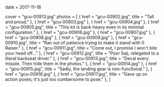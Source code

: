 
date = 2017-11-18


cover = "gcu-00913.jpg"
photos = [
{ href = "gcu-00902.jpg", title = "Tall and proud." },
{ href = "gcu-00903.jpg" },
{ href = "gcu-00904.jpg" },
{ href = "gcu-00905.jpg", title = "This kit is back-heavy even in its minimal configuration." },
{ href = "gcu-00906.jpg" },
{ href = "gcu-00907.jpg" },
{ href = "gcu-00908.jpg" },
{ href = "gcu-00909.jpg" },
{ href = "gcu-00910.jpg", title = "Ran out of patience trying to make it stand with 0 Raiser." },
{ href = "gcu-00911.jpg", title = "Come out, I promise I won't bite your head off..." },
{ href = "gcu-00912.jpg", title = "Poor Saji, relegated to a literal backseat driver." },
{ href = "gcu-00913.jpg", title = "Decal every missile. Then hide them in the photos." },
{ href = "gcu-00914.jpg" },
{ href = "gcu-00915.jpg", title = "Sadly, the landing gear is non-functional." },
{ href = "gcu-00916.jpg" },
{ href = "gcu-00917.jpg", title = "Gave up on action poses; it's just too cumbersome to pose." },
]
